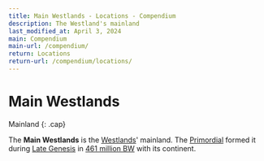 ```yaml
---
title: Main Westlands - Locations - Compendium
description: The Westland's mainland
last_modified_at: April 3, 2024
main: Compendium
main-url: /compendium/
return: Locations
return-url: /compendium/locations/
---
```


# Main Westlands
Mainland
{: .cap}

The **Main Westlands** is the [Westlands](/compendium/locations/westlands/)' mainland. The [Primordial](/compendium/creatures/primordial/) formed it during [Late Genesis](/compendium/events/genesis/#late-genesis) in [461 million BW](/compendium/events/genesis/#461-million-bw) with its continent.